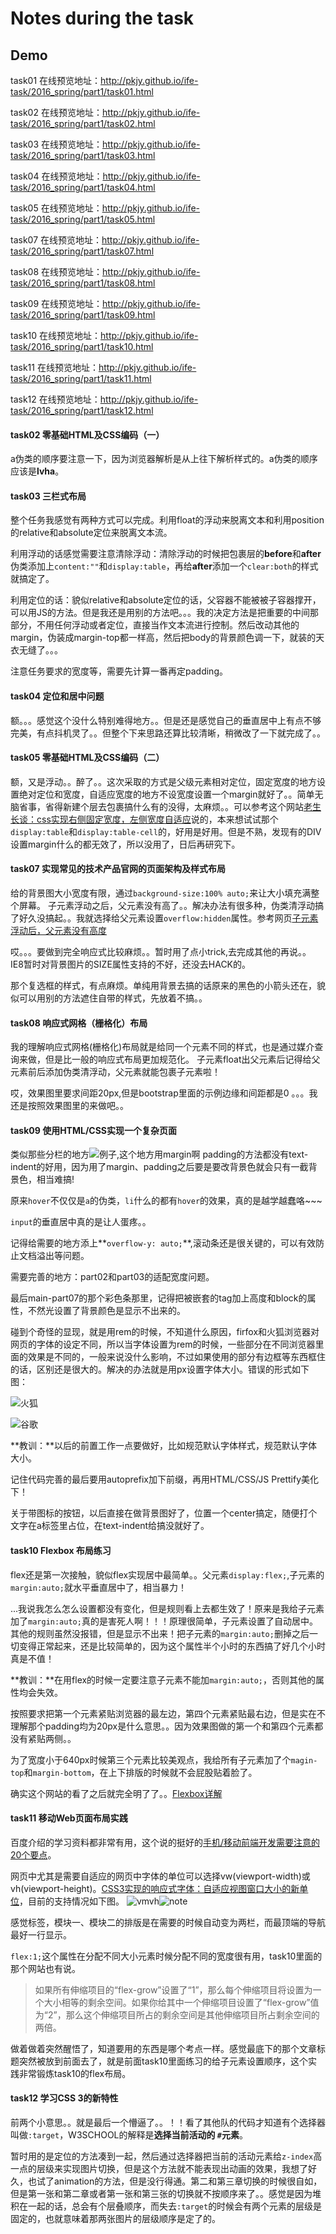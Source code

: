 # Notes during the task
## Demo 
task01 在线预览地址：<http://pkjy.github.io/ife-task/2016_spring/part1/task01.html>

task02 在线预览地址：<http://pkjy.github.io/ife-task/2016_spring/part1/task02.html>

task03 在线预览地址：<http://pkjy.github.io/ife-task/2016_spring/part1/task03.html>

task04 在线预览地址：<http://pkjy.github.io/ife-task/2016_spring/part1/task04.html>

task05 在线预览地址：<http://pkjy.github.io/ife-task/2016_spring/part1/task05.html>

task07 在线预览地址：<http://pkjy.github.io/ife-task/2016_spring/part1/task07.html>

task08 在线预览地址：<http://pkjy.github.io/ife-task/2016_spring/part1/task08.html>

task09 在线预览地址：<http://pkjy.github.io/ife-task/2016_spring/part1/task09.html>

task10 在线预览地址：<http://pkjy.github.io/ife-task/2016_spring/part1/task10.html>

task11 在线预览地址：<http://pkjy.github.io/ife-task/2016_spring/part1/task11.html>

task12 在线预览地址：<http://pkjy.github.io/ife-task/2016_spring/part1/task12.html>
#### task02 零基础HTML及CSS编码（一）
a伪类的顺序要注意一下，因为浏览器解析是从上往下解析样式的。a伪类的顺序应该是**lvha**。

#### task03 三栏式布局
整个任务我感觉有两种方式可以完成。利用float的浮动来脱离文本和利用position的relative和absolute定位来脱离文本流。

利用浮动的话感觉需要注意清除浮动：清除浮动的时候把包裹层的**before**和**after**伪类添加上`content:""`和`display:table`，再给**after**添加一个`clear:both`的样式就搞定了。

利用定位的话：貌似relative和absolute定位的话，父容器不能被被子容器撑开，可以用JS的方法。但是我还是用别的方法吧。。。我的决定方法是把重要的中间那部分，不用任何浮动或者定位，直接当作文本流进行控制。然后改动其他的margin，伪装成margin-top都一样高，然后把body的背景颜色调一下，就装的天衣无缝了。。。

注意任务要求的宽度等，需要先计算一番再定padding。

#### task04 定位和居中问题
额。。。感觉这个没什么特别难得地方。。但是还是感觉自己的垂直居中上有点不够完美，有点抖机灵了。。但整个下来思路还算比较清晰，稍微改了一下就完成了。。

#### task05 零基础HTML及CSS编码（二）
额，又是浮动。。醉了。。这次采取的方式是父级元素相对定位，固定宽度的地方设置绝对定位和宽度，自适应宽度的地方不设宽度设置一个margin就好了。。简单无脑省事，省得新建个层去包裹搞什么有的没得，太麻烦。。可以参考这个网站[老生长谈：css实现右侧固定宽度，左侧宽度自适应](<http://jo2.org/css-auto-adapt-width/>)说的，本来想试试那个`display:table`和`display:table-cell`的，好用是好用。但是不熟，发现有的DIV设置margin什么的都无效了，所以没用了，日后再研究下。

#### task07 实现常见的技术产品官网的页面架构及样式布局
给的背景图大小宽度有限，通过`background-size:100% auto;`来让大小填充满整个屏幕。
子元素浮动之后，父元素没有高了。。解决办法有很多种，伪类清浮动搞了好久没搞起。。我就选择给父元素设置`overflow:hidden`属性。参考网页[子元素浮动后，父元素没有高度](<http://blog.it985.com/13653.html>)

哎。。。要做到完全响应式比较麻烦。。暂时用了点小trick,去完成其他的再说。。
IE8暂时对背景图片的SIZE属性支持的不好，还没去HACK的。

那个复选框的样式，有点麻烦。单纯用背景去搞的话原来的黑色的小箭头还在，貌似可以用别的方法遮住自带的样式，先放着不搞。。

#### task08 响应式网格（栅格化）布局
我的理解响应式网格(栅格化)布局就是给同一个元素不同的样式，也是通过媒介查询来做，但是比一般的响应式布局更加规范化。
子元素float出父元素后记得给父元素前后添加伪类清浮动，父元素就能包裹子元素啦！

哎，效果图里要求间距20px,但是bootstrap里面的示例边缘和间距都是0 。。。我还是按照效果图里的来做吧。。

#### task09 使用HTML/CSS实现一个复杂页面
类似那些分栏的地方![例子](img/eg01.png),这个地方用margin啊 padding的方法都没有text-indent的好用，因为用了margin、padding之后要是要改背景色就会只有一截背景色，相当难搞!

原来`hover`不仅仅是`a`的伪类，`li`什么的都有`hover`的效果，真的是越学越蠢咯~~~

`input`的垂直居中真的是让人蛋疼。。

记得给需要的地方添上**`overflow-y: auto;`**,滚动条还是很关键的，可以有效防止文档溢出等问题。

需要完善的地方：part02和part03的适配宽度问题。

最后main-part07的那个彩色条那里，记得把被嵌套的tag加上高度和block的属性，不然光设置了背景颜色是显示不出来的。

碰到个奇怪的显现，就是用rem的时候，不知道什么原因，firfox和火狐浏览器对网页的字体的设定不同，所以当字体设置为rem的时候，一些部分在不同浏览器里面的效果是不同的，一般来说没什么影响，不过如果使用的部分有边框等东西框住的话，区别还是很大的。解决的办法就是用px设置字体大小。错误的形式如下图：

![火狐](img/eg02.png)

![谷歌](img/eg03.png)

**教训：**以后的前置工作一点要做好，比如规范默认字体样式，规范默认字体大小。

记住代码完善的最后要用autoprefix加下前缀，再用HTML/CSS/JS Prettify美化下！

关于带图标的按钮，以后直接在做背景图好了，位置一个center搞定，随便打个文字在a标签里占位，在text-indent给搞没就好了。
#### task10 Flexbox 布局练习
flex还是第一次接触，貌似flex实现居中最简单。。父元素`display:flex;`,子元素的`margin:auto;`就水平垂直居中了，相当暴力！

...我说我怎么怎么设置都没有变化，但是规则看上去都生效了！原来是我给子元素加了`margin:auto;`真的是害死人啊！！！原理很简单，子元素设置了自动居中。其他的规则虽然没报错，但是显示不出来！把子元素的`margin:auto;`删掉之后一切变得正常起来，还是比较简单的，因为这个属性半个小时的东西搞了好几个小时真是不值！

**教训：**在用flex的时候一定要注意子元素不能加`margin:auto;`，否则其他的属性均会失效。

按照要求把第一个元素紧贴浏览器的最左边，第四个元素紧贴最右边，但是实在不理解那个padding均为20px是什么意思。。因为效果图做的第一个和第四个元素都没有紧贴两侧。。

为了宽度小于640px时候第三个元素比较美观点，我给所有子元素加了个`magin-top`和`margin-bottom`，在上下排版的时候就不会屁股贴着脸了。

确实这个网站的看了之后就完全明了了。。[Flexbox详解](<https://segmentfault.com/a/1190000002910324>)

#### task11 移动Web页面布局实践
百度介绍的学习资料都非常有用，这个说的挺好的[手机/移动前端开发需要注意的20个要点](http://sentsin.com/web/54.html)。

网页中尤其是需要自适应的网页中字体的单位可以选择vw(viewport-width)或vh(viewport-height)。[CSS3实现的响应式字体：自适应视图窗口大小的新单位](http://ourjs.com/detail/549cbea78a34fa3204000024)，目前的支持情况如下图。 ![vmvh](img/eg04.png)![note](img/eg05.png)

感觉标签，模块一、模块二的排版是在需要的时候自动变为两栏，而最顶端的导航最好一行显示。

`flex:1;`这个属性在分配不同大小元素时候分配不同的宽度很有用，task10里面的那个网站也有说。
>如果所有伸缩项目的“flex-grow”设置了“1”，那么每个伸缩项目将设置为一个大小相等的剩余空间。如果你给其中一个伸缩项目设置了“flex-grow”值为“2”，那么这个伸缩项目所占的剩余空间是其他伸缩项目所占剩余空间的两倍。

做着做着突然醒悟了，知道要用的东西是哪个考点一样。感觉最底下的那个文章标题突然被放到前面去了，就是前面task10里面练习的给子元素设置顺序，这个实践非常锻炼task10的flex布局。
#### task12 学习CSS 3的新特性
前两个小意思。。就是最后一个懵逼了。。！！看了其他队的代码才知道有个选择器叫做`:target`，W3SCHOOL的解释是**选择当前活动的 `#`元素**。

暂时用的是定位的方法凑到一起，然后通过选择器把当前的活动元素给`z-index`高一点的层级来实现图片切换，但是这个方法就不能表现出动画的效果，我想了好久，也试了animation的方法，但是没行得通。第二和第三章切换的时候很自如，但是第一张和第二章或者第一张和第三张的切换就不按顺序来了。。感觉是因为堆积在一起的话，总会有个层叠顺序，而失去`:target`的时候会有两个元素的层级是固定的，也就意味着那两张图片的层级顺序是定了的。